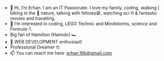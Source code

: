 - 👋 Hi, I’m Erhan. I am an IT Passionate. I love my family, coding, walking | biking in the 🌿 nature, talking with fellows😄, watching sci-fi & fantastic movies and travelling.
- 👀 I’m interested in coding, LEGO Technic and Mindstorms, science and Formula-1.
- Big fan of Hamilton (Hamido) 🏎️
- 🌱 WEB DEVELOPMENT enthusiast!
- Professional Dreamer 🤓
- 📫 You can reach me here: erhan.16k@gmail.com

<!---
ErhanKRL/ErhanKRL is a ✨ special ✨ repository because its `README.md` (this file) appears on your GitHub profile.
You can click the Preview link to take a look at your changes.
--->
